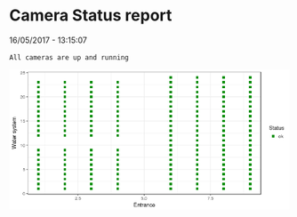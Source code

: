 Camera Status report
================
16/05/2017 - 13:15:07

    All cameras are up and running

![](camreport_files/figure-markdown_github/unnamed-chunk-2-1.png)
